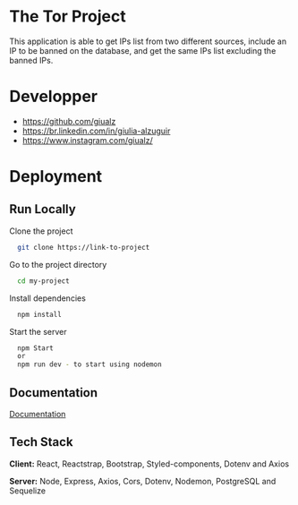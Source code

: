 
# The Tor Project

This application is able to get IPs list from two different sources, include an IP to be banned on the database, and get the same IPs list excluding the banned IPs.

# Developper

- https://github.com/giualz
- https://br.linkedin.com/in/giulia-alzuguir
- https://www.instagram.com/giualz/
  
# Deployment



  
## Run Locally

Clone the project

```bash
  git clone https://link-to-project
```

Go to the project directory

```bash
  cd my-project
```

Install dependencies

```bash
  npm install
```

Start the server

```bash
  npm Start
  or
  npm run dev - to start using nodemon
```

  
## Documentation

[Documentation](https://linktodocumentation)

  
## Tech Stack

**Client:** React, Reactstrap, Bootstrap, Styled-components, Dotenv  and Axios

**Server:** Node, Express, Axios, Cors, Dotenv, Nodemon, PostgreSQL and Sequelize

  
